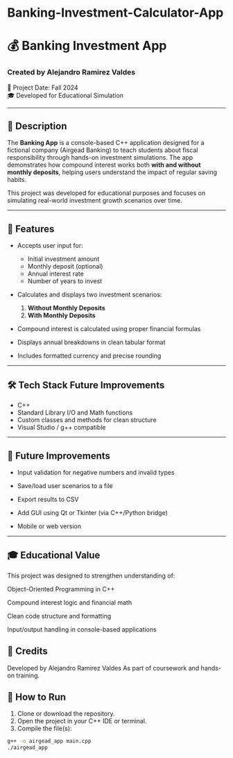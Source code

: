 # Banking-Investment-Calculator-App

# 💰 Banking Investment App

### Created by Alejandro Ramirez Valdes  
📅 Project Date: Fall 2024  
🎓 Developed for Educational Simulation

---

## 📘 Description

The **Banking App** is a console-based C++ application designed for a fictional company (Airgead Banking) to teach students about fiscal responsibility through hands-on investment simulations. The app demonstrates how compound interest works both **with and without monthly deposits**, helping users understand the impact of regular saving habits.

This project was developed for educational purposes and focuses on simulating real-world investment growth scenarios over time.

---

## 💼 Features

- Accepts user input for:
  - Initial investment amount
  - Monthly deposit (optional)
  - Annual interest rate
  - Number of years to invest

- Calculates and displays two investment scenarios:
  1. **Without Monthly Deposits**
  2. **With Monthly Deposits**

- Compound interest is calculated using proper financial formulas
- Displays annual breakdowns in clean tabular format
- Includes formatted currency and precise rounding

---

## 🛠️ Tech Stack Future Improvements

- C++
- Standard Library I/O and Math functions
- Custom classes and methods for clean structure
- Visual Studio / g++ compatible

---

## 🧠 Future Improvements

- Input validation for negative numbers and invalid types

- Save/load user scenarios to a file

- Export results to CSV

- Add GUI using Qt or Tkinter (via C++/Python bridge)

- Mobile or web version

___

## 🎓 Educational Value

This project was designed to strengthen understanding of:

Object-Oriented Programming in C++

Compound interest logic and financial math

Clean code structure and formatting

Input/output handling in console-based applications

## 🎉 Credits
Developed by Alejandro Ramirez Valdes
As part of coursework and hands-on training.

## 🧪 How to Run

1. Clone or download the repository.
2. Open the project in your C++ IDE or terminal.
3. Compile the file(s):

```bash
g++ -o airgead_app main.cpp
./airgead_app



